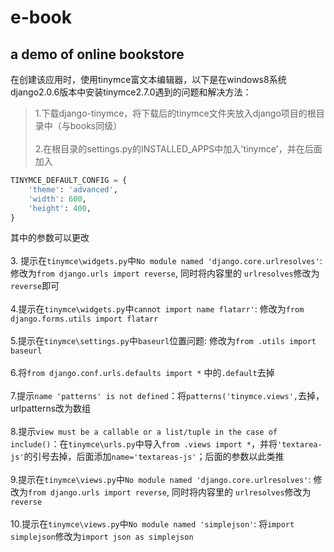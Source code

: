 # e-book
**a demo of online bookstore**
---------------------------------
在创建该应用时，使用tinymce富文本编辑器，以下是在windows8系统 django2.0.6版本中安装tinymce2.7.0遇到的问题和解决方法：<br>
>1.下载django-tinymce，将下载后的tinymce文件夹放入django项目的根目录中（与books同级）<br> <br>
 2.在根目录的settings.py的INSTALLED_APPS中加入'tinymce'，并在后面加入
```python
TINYMCE_DEFAULT_CONFIG = {
    'theme': 'advanced',
    'width': 600,
    'height': 400,
}
```
其中的参数可以更改<br><br>
3. 提示在`tinymce\widgets.py`中`No module named 'django.core.urlresolves'`: 修改为`from django.urls import reverse`, 同时将内容里的 `urlresolves`修改为`reverse`即可<br><br>
4.提示在`tinymce\widgets.py`中`cannot import name flatarr'`: 修改为`from django.forms.utils import flatarr`<br><br>
5.提示在`tinymce\settings.py`中`baseurl`位置问题: 修改为`from .utils import baseurl`<br><br>
6.将`from django.conf.urls.defaults import *` 中的`.default`去掉<br><br>
7.提示`name 'patterns' is not defined`：将`patterns('tinymce.views',`去掉，urlpatterns改为数组<br><br>
8.提示`view must be a callable or a list/tuple in the case of include()`：在`tinymce\urls.py`中导入`from .views import *`，并将`'textarea-js'`的引号去掉，后面添加`name='textareas-js'`；后面的参数以此类推<br><br>
9.提示在`tinymce\views.py`中`No module named 'django.core.urlresolves'`: 修改为`from django.urls import reverse`, 同时将内容里的 `urlresolves`修改为`reverse`<br><br>
10.提示在`tinymce\views.py`中`No module named 'simplejson'`: 将`import simplejson`修改为`import json as simplejson`
